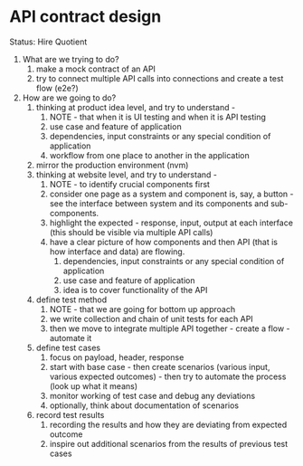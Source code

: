 # API contract design

Status: Hire Quotient

1. What are we trying to do?
    1. make a mock contract of an API 
    2. try to connect multiple API calls into connections and create a test flow (e2e?)
2. How are we going to do? 
    1. thinking at product idea level, and try to understand -
        1. NOTE - that when it is UI testing and when it is API testing 
        2. use case and feature of application
        3. dependencies, input constraints or any special condition of application
        4. workflow from one place to another in the application
    2. mirror the production environment (nvm) 
    3. thinking at website level, and try to understand - 
        1. NOTE - to identify crucial components first 
        2. consider one page as a system and component is, say, a button - see the interface between system and its components and sub-components. 
        3. highlight the expected - response, input, output at each interface (this should be visible via multiple API calls) 
        4. have a clear picture of how components and then API (that is how interface and data) are flowing. 
            1. dependencies, input constraints or any special condition of application 
            2. use case and feature of application 
            3. idea is to cover functionality of the API 
    4. define test method
        1. NOTE - that we are going for bottom up approach 
        2. we write collection and chain of unit tests for each API 
        3. then we move to integrate multiple API together  - create a flow - automate it 
    5. define test cases 
        1. focus on payload, header, response 
        2. start with base case - then create scenarios (various input, various expected outcomes) - then try to automate the process (look up what it means) 
        3. monitor working of test case and debug any deviations 
        4. optionally, think about documentation of scenarios 
    6. record test results 
        1. recording the results and how they are deviating from expected outcome 
        2. inspire out additional scenarios from the results of previous test cases